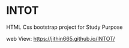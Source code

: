 # INTOT
HTML Css bootstrap project for Study Purpose


web View:  https://jithin665.github.io/INTOT/
